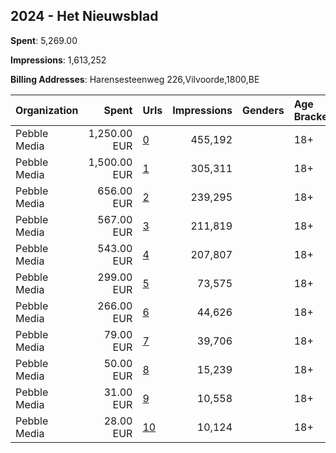 ## 2024 - Het Nieuwsblad 
**Spent**: 5,269.00

**Impressions**: 1,613,252

**Billing Addresses**: Harensesteenweg 226,Vilvoorde,1800,BE

|Organization|Spent|Urls|Impressions|Genders|Age Brackets|Country Codes|
|:---|---:|:---|---:|:---|:---|:---|
|Pebble Media|1,250.00 EUR|[0](https://www.snap.com/political-ads/asset/c119be62e98faa0b9b11ffb34e20de5edd1e5a3506f02654ec00d25f48302b66?mediaType=png)|455,192||18+|belgium|
|Pebble Media|1,500.00 EUR|[1](https://www.snap.com/political-ads/asset/c19c956e6f85f8c258d60b52149606a244565ffa166eb974dd6f1e2043f43fb3?mediaType=png)|305,311||18+|belgium|
|Pebble Media|656.00 EUR|[2](https://www.snap.com/political-ads/asset/bb77d72b07b9dbf1be8712e45d7e6ccfebb8eff20b2e81487499272044fb4920?mediaType=mp4)|239,295||18+|belgium|
|Pebble Media|567.00 EUR|[3](https://www.snap.com/political-ads/asset/5a9e66c8c248a96507d60255637344d5212ad82c9aeb600708e7e97452d2af80?mediaType=jpg)|211,819||18+|belgium|
|Pebble Media|543.00 EUR|[4](https://www.snap.com/political-ads/asset/276e108abced518aec7599553e2aa6d4c79ac841966699c463c22aa12a15d7f5?mediaType=mp4)|207,807||18+|belgium|
|Pebble Media|299.00 EUR|[5](https://www.snap.com/political-ads/asset/30fab0349f6694af1a927c4dfca47cd5d7bdc2d38d441194d325f1ebd326e15f?mediaType=mp4)|73,575||18+|belgium|
|Pebble Media|266.00 EUR|[6](https://www.snap.com/political-ads/asset/94d42cf4166e25a6042d0b661bd4f3bf64a125319b651ab0cbd1abbbc923e595?mediaType=mp4)|44,626||18+|belgium|
|Pebble Media|79.00 EUR|[7](https://www.snap.com/political-ads/asset/c4f723465504a584fd0e08ef1615ae2a82b1450fdba3c203bb5c421c3145c4ac?mediaType=png)|39,706||18+|belgium|
|Pebble Media|50.00 EUR|[8](https://www.snap.com/political-ads/asset/d9097b3c081f68dc80fb9423b5691e938ff895d199919ccc5829da370e502f25?mediaType=png)|15,239||18+|belgium|
|Pebble Media|31.00 EUR|[9](https://www.snap.com/political-ads/asset/7426f3096055820bf9a61dbacb4f5dc3df809b7143c81e3528db1f0ab1eef623?mediaType=png)|10,558||18+|belgium|
|Pebble Media|28.00 EUR|[10](https://www.snap.com/political-ads/asset/b7635aceacd833448b1f88180243793ff159bbe0c5684532ef459fd2fca042c5?mediaType=png)|10,124||18+|belgium|
